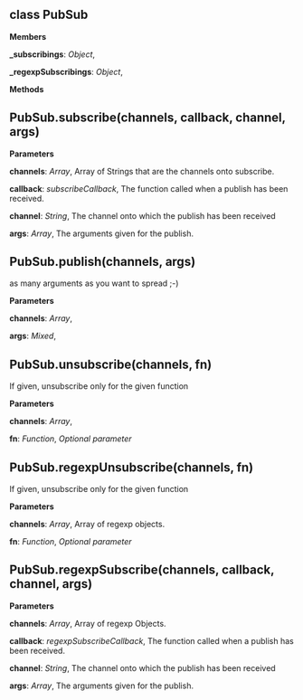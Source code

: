 class PubSub
------------
**Members**

**_subscribings**:  *Object*,  


**_regexpSubscribings**:  *Object*,  


**Methods**

PubSub.subscribe(channels, callback, channel, args)
---------------------------------------------------
**Parameters**

**channels**:  *Array*,  Array of Strings that are the channels onto subscribe.

**callback**:  *subscribeCallback*,  The function called when a publish has been received.

**channel**:  *String*,  The channel onto which the publish has been received

**args**:  *Array*,  The arguments given for the publish.

PubSub.publish(channels, args)
------------------------------
as many arguments as you want to spread ;-)




**Parameters**

**channels**:  *Array*,  


**args**:  *Mixed*,  


PubSub.unsubscribe(channels, fn)
--------------------------------
If given, unsubscribe only for the given function


**Parameters**

**channels**:  *Array*,  


**fn**:  *Function*,  *Optional parameter*

PubSub.regexpUnsubscribe(channels, fn)
--------------------------------------
If given, unsubscribe only for the given function


**Parameters**

**channels**:  *Array*,  Array of regexp objects.

**fn**:  *Function*,  *Optional parameter*

PubSub.regexpSubscribe(channels, callback, channel, args)
---------------------------------------------------------
**Parameters**

**channels**:  *Array*,  Array of regexp Objects.

**callback**:  *regexpSubscribeCallback*,  The function called when a publish has been received.

**channel**:  *String*,  The channel onto which the publish has been received

**args**:  *Array*,  The arguments given for the publish.

